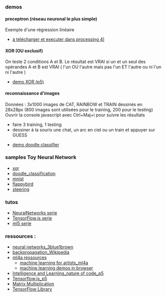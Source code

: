 ### demos
#### preceptron (réseau neuronal le plus simple)
Exemple d'une régression linéaire
* [à télécharger et executer dans processing 4)](./1_tuto_neural_network/10.2-3_perceptron_1/tuto_2_5_show_perceptron_line.zip)

#### XOR (OU exclusif)
On teste 2 conditions A et B. Le résultat est VRAI si un et un seul des opérandes A et B est VRAI ( l'un OU l'autre mais pas l'un ET l'autre ou ni l'un ni l'autre )
* [demo XOR (p5)](./1_tuto_neural_network/10.19_codingchallenge/1_cc92_XOR/index.html)

#### reconnaissance d'images
Données : 3x1000 images de CAT, RAINBOW et TRAIN dessinés en 28x28px
(800 images sont utilisées pour le training, 200 pour le testing)
Ouvrir la console javascript avec Ctrl+Maj+i pour suivre les résultats
- faire 3 training, 1 testing
- dessiner à la souris une chat, un arc en ciel ou un train et appuyer sur GUESS
* [demo doodle classifier](./1_tuto_neural_network/10.19_codingchallenge/3_doodle_classifier/index_lib_sketch4.html)

### samples Toy Neural Network
* [xor](./Toy-Neural-Network-JS-master/examples/xor/index.html)
* [doodle_classification](./Toy-Neural-Network-JS-master/examples/doodle_classification/index.html)
* [mnist](./Toy-Neural-Network-JS-master/examples/mnist/index.html)
* [flappybird](./Toy-Neural-Network-JS-master/examples/neuroevolution-flappybird/index.html)
* [steering](./Toy-Neural-Network-JS-master/examples/neuroevolution-steering/index.html)

### tutos
* [NeuralNetworks serie](https://www.youtube.com/watch?v=XJ7HLz9VYz0&list=PLRqwX-V7Uu6aCibgK1PTWWu9by6XFdCfh)
* [TensorFlow.js serie](https://www.youtube.com/watch?v=Qt3ZABW5lD0&list=PLRqwX-V7Uu6YIeVA3dNxbR9PYj4wV31oQ)
* [ml5 serie](https://www.youtube.com/playlist?list=PLRqwX-V7Uu6YPSwT06y_AEYTqIwbeam3y)
<!-- * [js ES6 serie](https://www.youtube.com/watch?v=xG2Vbnv0wvg) -->

### ressources : 

* [neural networks_3blue1brown](https://www.youtube.com/playlist?list=PLZHQObOWTQDNU6R1_67000Dx_ZCJB-3pi)
* [backpropagation_Wikipedia](https://en.wikipedia.org/wiki/Backpropagation)
* [ml4a ressources](https://github.com/ml4a)
    * [machine learning for artists_ml4a](https://ml4a.net/)
    * [machine learning demos in browser](https://github.com/ml4a/ml4a-demos)
* [Intelligence and Learning_nature of code_p5](https://github.com/nature-of-code/NOC-S17-2-Intelligence-Learning/tree/master/week4-neural-networks)
* [Tensorflow.js_p5](https://github.com/nature-of-code/NOC-S17-2-Intelligence-Learning/tree/master/week4-neural-networks)
* [Matrix Multiplication](https://github.com/ml4a/ml4a-demos)
* [TensorFlow Library](https://www.tensorflow.org/js?hl=fr)